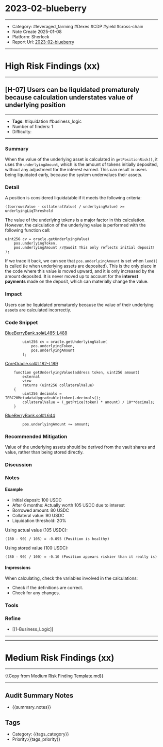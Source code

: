 # 2023-02-blueberry
---
- Category: #leveraged_farming #Dexes #CDP #yield #cross-chain 
- Note Create 2025-01-08
- Platform: Sherlock
- Report Url: [2023-02-blueberry](https://audits.sherlock.xyz/contests/41/report)
---
# High Risk Findings (xx)

---
## [H-07] Users can be liquidated prematurely because calculation understates value of underlying position
----
- **Tags**:  #liquidation #business_logic 
- Number of finders: 1
- Difficulty: 
---
### Summary

When the value of the underlying asset is calculated in `getPositionRisk()`, it uses the `underlyingAmount`, which is the amount of tokens initially deposited, without any adjustment for the interest earned. This can result in users being liquidated early, because the system undervalues their assets.
### Detail

A position is considered liquidatable if it meets the following criteria:

```solidity
((borrowsValue - collateralValue) / underlyingValue) >= underlyingLiqThreshold
```

The value of the underlying tokens is a major factor in this calculation. However, the calculation of the underlying value is performed with the following function call:

```solidity
uint256 cv = oracle.getUnderlyingValue(
    pos.underlyingToken,
    pos.underlyingAmount //@audit This only reflects initial deposit!
);
```

If we trace it back, we can see that `pos.underlyingAmount` is set when `lend()` is called (ie when underlying assets are deposited). This is the only place in the code where this value is moved upward, and it is only increased by the amount deposited. It is never moved up to account for the **interest payments** made on the deposit, which can materially change the value.
### Impact

Users can be liquidated prematurely because the value of their underlying assets are calculated incorrectly.
### Code Snippet

[BlueBerryBank.sol#L485-L488](https://github.com/sherlock-audit/2023-02-blueberry/blob/0828dd2afbc1fd0feb137c78048a445d9cf0eabe/contracts/BlueBerryBank.sol#L485-L488)
```solidity
        uint256 cv = oracle.getUnderlyingValue(
            pos.underlyingToken,
            pos.underlyingAmount 
        );
```

[CoreOracle.sol#L182-L189](https://github.com/sherlock-audit/2023-02-blueberry/blob/0828dd2afbc1fd0feb137c78048a445d9cf0eabe/contracts/oracle/CoreOracle.sol#L182-L189)
```solidity
    function getUnderlyingValue(address token, uint256 amount)
        external
        view
        returns (uint256 collateralValue)
    {
        uint256 decimals = IERC20MetadataUpgradeable(token).decimals();
        collateralValue = (_getPrice(token) * amount) / 10**decimals;
    }
```

[BlueBerryBank.sol#L644](https://github.com/sherlock-audit/2023-02-blueberry/blob/0828dd2afbc1fd0feb137c78048a445d9cf0eabe/contracts/BlueBerryBank.sol#L644)
```solidity
        pos.underlyingAmount += amount;
```
### Recommended Mitigation

Value of the underlying assets should be derived from the vault shares and value, rather than being stored directly.
### Discussion

### Notes

#### Example
- Initial deposit: 100 USDC
- After 6 months: Actually worth 105 USDC due to interest
- Borrowed amount: 80 USDC
- Collateral value: 90 USDC
- Liquidation threshold: 20%

Using actual value (105 USDC):
```solidity
((80 - 90) / 105) = -0.095 (Position is healthy)
```

Using stored value (100 USDC):
```solidity
((80 - 90) / 100) = -0.10 (Position appears riskier than it really is)
```

#### Impressions
When calculating, check the variables involved in the calculations: 
* Check if the definitions are correct. 
* Check for any changes.

### Tools
### Refine

- [[1-Business_Logic]]

---

---

# Medium Risk Findings (xx)

---

{{Copy from Medium Risk Finding Template.md}}

---

## Audit Summary Notes
- {{summary_notes}}

## Tags
- Category: {{tags_category}}
- Priority:{{tags_priority}}
